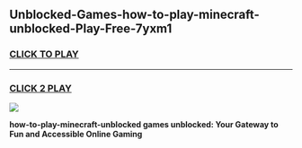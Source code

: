 
## Unblocked-Games-how-to-play-minecraft-unblocked-Play-Free-7yxm1
<h3>
<a href="https://premium76.site?title=how-to-play-minecraft-unblocked&ref=18A1">CLICK TO PLAY</a></h3>
<hr>

<h3>
<a href="https://premium76.site?title=how-to-play-minecraft-unblocked&ref=18A1">CLICK 2 PLAY</a>
  
</h3>

<a href="https://premium76.site?title=how-to-play-minecraft-unblocked&ref=18A1"><img src="https://clearcache.store/games.png"></a>


**how-to-play-minecraft-unblocked games unblocked: Your Gateway to Fun and Accessible Online Gaming**
